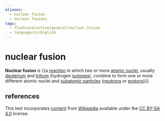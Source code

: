 ```yaml
---
aliases:
  - nuclear fusion
  - nuclear fusions
tags:
  - flashcard/active/general/nuclear_fusion
  - language/in/English
---
```


# nuclear fusion

__Nuclear fusion__ is {{a [reaction](nuclear%20reaction.md) in which two or more [atomic nuclei](atomic%20nucleus.md), usually [deuterium](deuterium.md) and [tritium](tritium.md) (hydrogen [isotopes](isotope.md)), combine to form one or more different atomic nuclei and [subatomic particles](subatomic%20particle.md) ([neutrons](neutron.md) or [protons](proton.md))}}.

## references

This text incorporates [content](https://en.wikipedia.org/wiki/nuclear_fusion) from [Wikipedia](Wikipedia.md) available under the [CC BY-SA 4.0](https://creativecommons.org/licenses/by-sa/4.0/) license.
